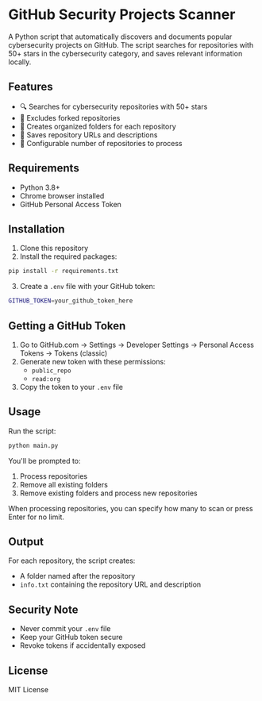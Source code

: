 # GitHub Security Projects Scanner

A Python script that automatically discovers and documents popular cybersecurity projects on GitHub. The script searches for repositories with 50+ stars in the cybersecurity category, and saves relevant information locally.

## Features

- 🔍 Searches for cybersecurity repositories with 50+ stars
- 🚫 Excludes forked repositories
- 📁 Creates organized folders for each repository
- 📝 Saves repository URLs and descriptions
- 🔢 Configurable number of repositories to process

## Requirements

- Python 3.8+
- Chrome browser installed
- GitHub Personal Access Token

## Installation

1. Clone this repository
2. Install the required packages:

```bash
pip install -r requirements.txt
```

3. Create a `.env` file with your GitHub token:

```bash
GITHUB_TOKEN=your_github_token_here
```

## Getting a GitHub Token

1. Go to GitHub.com → Settings → Developer Settings → Personal Access Tokens → Tokens (classic)
2. Generate new token with these permissions:
   - `public_repo`
   - `read:org`
3. Copy the token to your `.env` file

## Usage

Run the script:

```bash
python main.py
```

You'll be prompted to:

1. Process repositories
2. Remove all existing folders
3. Remove existing folders and process new repositories

When processing repositories, you can specify how many to scan or press Enter for no limit.

## Output

For each repository, the script creates:

- A folder named after the repository
- `info.txt` containing the repository URL and description

## Security Note

- Never commit your `.env` file
- Keep your GitHub token secure
- Revoke tokens if accidentally exposed

## License

MIT License
